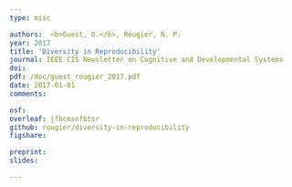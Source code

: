 ```yaml
---
type: misc

authors:  <b>Guest, O.</b>, Rougier, N. P.
year: 2017
title: 'Diversity in Reproducibility'
journal: IEEE CIS Newsletter on Cognitive and Developmental Systems
doi:
pdf: /doc/guest_rougier_2017.pdf
date: 2017-01-01
comments:

osf:
overleaf: jfhcmsnfbtsr
github: rougier/diversity-in-reproducibility
figshare:

preprint:
slides:

---
```

